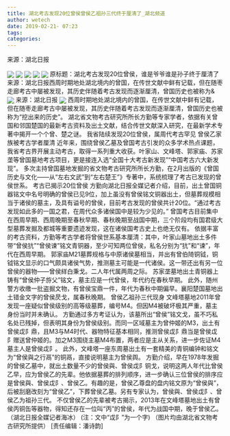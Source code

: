 ```yaml
---
title: 湖北考古发现20位曾侯曾侯乙祖孙三代终于厘清了_湖北频道
author: wetech
date: 2019-02-21- 07:23
tags: 
categories: 
---
```

来源：湖北日报
<!-- more -->
                
<img align="center" border="0" src="http://p2.ifengimg.com/a/2019_08/b36bb12c0673289_size58_w640_h630.jpg" />
                
<img align="center" border="0" src="http://p0.ifengimg.com/a/2019_08/52944205cc99b80_size31_w640_h426.jpg" />
            
<img align="center" border="0" src="http://p3.ifengimg.com/a/2019_08/25ad27dee1187e9_size22_w640_h480.jpg" />
<img align="center" border="0" src="http://p1.ifengimg.com/a/2019_08/5067d5ff1270995_size69_w640_h563.jpg" />
<img align="center" border="0" src="http://p2.ifengimg.com/a/2019_08/724047667c9627e_size28_w640_h789.jpg" />
原标题：湖北考古发现20位曾侯，谁是爷爷谁是孙子终于厘清了来源：湖北日报西周时期地处湖北境内的曾国，在传世文献中鲜有记载，但在随枣走廊考古中屡被发现，其历史伴随着考古发现而逐渐厘清，曾国历史也被称为&
<img align="center" border="0" src="http://p0.ifengimg.com/a/2019_08/c698c3b7fdc8647_size31_w640_h426.jpg" />
来源：湖北日报
<img align="center" border="0" src="http://p2.ifengimg.com/a/2016/0810/204c433878d5cf9size1_w16_h16.png" />
西周时期地处湖北境内的曾国，在传世文献中鲜有记载，但在随枣走廊考古中屡被发现，其历史伴随着考古发现而逐渐厘清，曾国历史也被称为“挖出来的历史”。
湖北省文物考古研究所所长方勤等专家学者，依据有关曾国和邻国楚国的最新考古资料及出土文献，结合传世文献深入研究，在最新学术专著中揭开一个个曾、楚之谜。
我省陆续发现20位曾侯，属周代考古罕见
曾侯乙家族被考古学者厘清
近年来，围绕曾侯乙墓及曾国考古引发的众多学术热点课题，我省考古界开展主动考古，取得一系列重大收获。叶家山、文峰塔、郭家庙、苏家垄等曾国墓地考古项目，更是接连入选“全国十大考古新发现”“中国考古六大新发现”。
多次主持曾国墓地发掘的省文物考古研究所所长方勤，在2月出版的《曾国历史与文化——从“左右文武”到“左右楚王”》专著中，系统梳理了考古已发现的曾侯世系。
考古已揭示20位曾侯
方勤向湖北日报全媒记者介绍，目前，出土曾国铜器铭文中名号明确的曾侯已见9位，加上虽没有曾侯铭文铜器出土，但墓葬规模相当于诸侯的墓主，及具有谥号的曾侯，目前考古发现的曾侯共计20位。“通过考古发现如此多的一国之君，在周代众多诸侯国中是较为少见的。”
曾国考古目前集中在西周早期、西周晚期至春秋早期、春秋晚期至战国中期，三个阶段均有国君级大型墓葬发掘及都城等重要遗迹发现，这在诸侯国考古史上也绝无仅有。
依据丰富的考古资料，方勤等考古学者将曾侯世系基本厘清：其中，叶家山墓地出土多件带“曾侯犺”“曾侯谏”铭文青铜器，至少可知两位曾侯，私名分别为“犺”和“谏”，年代在西周早期。
郭家庙M21墓葬规格与中原诸侯墓相当，并出有曾伯陭铜钺，铜钺铭文显示的口气颇具诸侯气势，推测墓主可能是一代诸侯。这一带还出有另一位曾侯的器物——曾侯絴白秉戈。二人年代属两周之际。
苏家垄墓地出土青铜器上铸有“曾侯仲子斿父”铭文，墓主应是一代曾侯，年代约在春秋早期。
此外，随州警方收缴一批盗掘文物，有曾侯宝鼎一件，年代为春秋中期偏早。襄阳楚国墓地出土错金文字的曾侯昃戈，属春秋晚期。
曾侯乙祖孙三代现身
文峰塔墓地2011年曾发现一座疑似曾侯级别的高等级墓葬，编号M4。但因M4被破坏极其严重，墓主身份当时并未确认。
方勤通过多方考证认为，该墓所出“曾侯”铭文戈，虽不巧私名处已残掉，但表明其身份为曾侯级别。而同一区域墓主为曾仲姬的M3，出土有曾侯戉阝鼎，且M3与M4时代、器物特征基本相同，推测曾侯戉阝鼎当是曾侯戉阝赠送曾仲姬的。加之M3围绕主墓M4布置，两者应是主从关系，进一步佐证M4墓主人是曾侯戉阝。
此外，文峰塔一座东周墓出土有一套精美的青铜编钟和铭文为“曾侯與之行鬲”的铜鬲，直接说明墓主为曾侯舆。
方勤介绍，早在1978年发掘的曾侯乙墓中，就出土数量不少的曾侯與、曾侯戉阝铜戈，说明这两人年代比曾侯乙早，应为曾侯乙的先辈。他依据墓葬的排列顺序，进一步确认三位曾侯的排序应是曾侯與、曾侯戉阝、曾侯乙。有趣的是，曾侯乙尊盘的盘内铭文原为“曾侯與”，后被刮磨改刻为“曾侯乙”，下葬曾侯乙墓。另有专家认为，曾侯與、曾侯戉阝、曾侯乙为祖孙三代。
不仅曾侯乙的先辈被考古揭示，2013年在文峰塔墓地出土有曾侯丙铜缶等器物，得知还存在一位叫“丙”的曾侯，年代为战国中期，晚于曾侯乙。（湖北日报全媒记者海冰）
(注：文中“戉阝”为一个字)
（图片均由湖北省文物考古研究所提供）
[责任编辑：潘诗韵]
            
